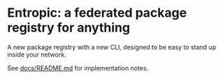 # Entropic: a federated package registry for anything

A new package registry with a new CLI, designed to be easy to stand up inside
your network.

See [docs/README.md](docs/README.md) for implementation notes.
